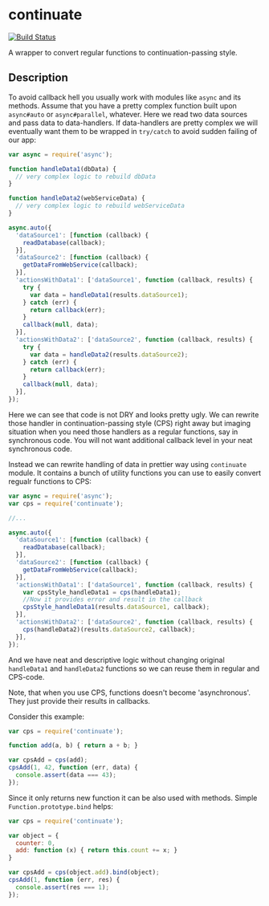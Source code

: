 continuate
==========

[![Build Status](https://travis-ci.org/franza/continuate.svg?branch=master)](https://travis-ci.org/franza/continuate)

A wrapper to convert regular functions to continuation-passing style.

Description
-----------

To avoid callback hell you usually work with modules like `async` and its methods. Assume that you have a pretty complex function built upon `async#auto` or `async#parallel`, whatever. Here we read two data sources and pass data to data-handlers. If data-handlers are pretty complex we will eventually want them to be wrapped in `try/catch` to avoid sudden failing of our app:

```javascript
var async = require('async');

function handleData1(dbData) {
  // very complex logic to rebuild dbData
}

function handleData2(webServiceData) {
  // very complex logic to rebuild webServiceData
}

async.auto({
  'dataSource1': [function (callback) {
    readDatabase(callback);
  }],
  'dataSource2': [function (callback) {
    getDataFromWebService(callback);
  }],
  'actionsWithData1': ['dataSource1', function (callback, results) {
    try {
      var data = handleData1(results.dataSource1);
    } catch (err) {
      return callback(err);
    }
    callback(null, data);
  }],
  'actionsWithData2': ['dataSource2', function (callback, results) {
    try {
      var data = handleData2(results.dataSource2);
    } catch (err) {
      return callback(err);
    }
    callback(null, data);
  }],
});
```

Here we can see that code is not DRY and looks pretty ugly. We can rewrite those handler in continuation-passing style (CPS) right away but imaging situation when you need those handlers as a regular functions, say in synchronous code. You will not want additional callback level in your neat synchronous code.

Instead we can rewrite handling of data in prettier way using `continuate` module. It contains a bunch of utility functions you can use to easily convert regualr functions to CPS:

```javascript
var async = require('async');
var cps = require('continuate');

//...

async.auto({
  'dataSource1': [function (callback) {
    readDatabase(callback);
  }],
  'dataSource2': [function (callback) {
    getDataFromWebService(callback);
  }],
  'actionsWithData1': ['dataSource1', function (callback, results) {
    var cpsStyle_handleData1 = cps(handleData1);
    //Now it provides error and result in the callback
    cpsStyle_handleData1(results.dataSource1, callback);
  }],
  'actionsWithData2': ['dataSource2', function (callback, results) {
    cps(handleData2)(results.dataSource2, callback);
  }],
});

```

And we have neat and descriptive logic without changing original `handleData1` and `handleData2` functions so we can reuse them in regular and CPS-code.

Note, that when you use CPS, functions doesn't become 'asynchronous'. They just provide their results in callbacks.

Consider this example:

```javascript
var cps = require('continuate');

function add(a, b) { return a + b; }

var cpsAdd = cps(add);
cpsAdd(1, 42, function (err, data) {
  console.assert(data === 43);
});
```

Since it only returns new function it can be also used with methods. Simple `Function.prototype.bind` helps:

```javascript
var cps = require('continuate');

var object = {
  counter: 0,
  add: function (x) { return this.count += x; }
}

var cpsAdd = cps(object.add).bind(object);
cpsAdd(1, function (err, res) {
  console.assert(res === 1);
});
```
